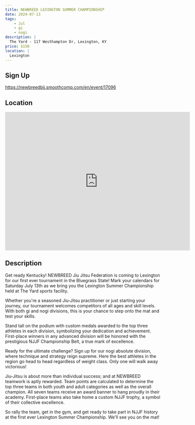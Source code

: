 ```yaml
---
title: NEWBREED LEXINGTON SUMMER CHAMPIONSHIP
date: 2024-07-13
tags:
    - Jul
    - gi 
    - nogi 
description: |
  The Yard - 117 Westhampton Dr, Lexington, KY
price: $150
location: |
  Lexington
---
```

## Sign Up
https://newbreedbjj.smoothcomp.com/en/event/17096

## Location
<iframe src="https://www.google.com/maps/embed?pb=!1m18!1m12!1m3!1d12345.6789!2d-84.5401658!3d38.0799992!2m3!1f0!2f0!3f0!3m2!1i1024!2i768!4f13.1!3m3!1m2!1s0x0%3A0x0!2z38.0799992!5e0!3m2!1sen!2sus!4v1234567890" width="600" height="450" style="border:0;" allowfullscreen="" loading="lazy"></iframe>

## Description
Get ready Kentucky! NEWBREED Jiu Jitsu Federation is coming to Lexington for our first ever tournament in the Bluegrass State! Mark your calendars for Saturday July 13th as we bring you the Lexington Summer Championship held at The Yard sports facility.


Whether you're a seasoned Jiu-Jitsu practitioner or just starting your
journey, our tournament welcomes competitors of all ages and skill
levels. With both gi and nogi divisions, this is your chance to step
onto the mat and test your skills.


Stand tall on the podium with custom medals awarded to the top three
athletes in each division, symbolizing your dedication and achievement.
First-place winners in any advanced division will be honored with the
prestigious NJJF Championship Belt, a true mark of excellence.


Ready for the ultimate challenge? Sign up for our nogi absolute
division, where technique and strategy reign supreme. Here the best
athletes in the region go head to head regardless of weight class. Only
one will walk away victorious!


Jiu-Jitsu is about more than individual success; and at NEWBREED
teamwork is aptly rewarded. Team points are calculated to determine the
top three teams in both youth and adult categories as well as the
overall champion. All seven teams receive an award banner to hang
proudly in their academy. First-place teams also take home a custom NJJF
trophy, a symbol of their collective excellence.


So rally the team, get in the gym, and get ready to take part in NJJF history at the first ever Lexington Summer Championship. We'll see you on the mat!